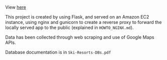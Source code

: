 View [here](http://drewscott.cyou)

This project is created by using Flask, and served on an Amazon EC2 instance, using nginx and gunicorn to create a reverse proxy to forward the locally served app to the public (explained in `HOWTO_NGINX.md`).

Data has been collected through web scraping and use of Google Maps APIs.

Database documentation is in `Ski-Resorts-DBs.pdf`
